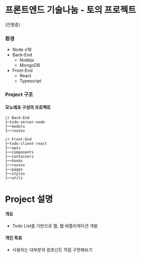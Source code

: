 # 프론트엔드 기술나눔 - 토의 프로젝트
(진행중)

### 환경
- Node v18
- Back-End
  - Nodejs
  - MongoDB
- Front-End
  - React
  - Typescript

### Project 구조
#### 모노레포 구성의 프로젝트
```
// Back-End
├─todo-server-node
├──models
├──routes
```
```
// Front-End
├─todo-client-react
├──apis
├──components
├──containers
├──hooks
├──routes
├──pages
├──styles
├──utils
```
# Project 설명
#### 개요
- Todo List를 기반으로 웹, 웹 애플리케이션 개발
#### 개인 목표
- 사용되는 대부분의 컴포넌트 직접 구현해보기